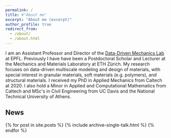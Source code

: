 ```yaml
---
permalink: /
title: #"About me"
excerpt: "About me (excerpt)"
author_profile: true
redirect_from: 
  - /about/
  - /about.html
---
```


I am an Assistant Professor and Director of the [Data-Driven Mechanics Lab](https://www.epfl.ch/labs/lmd/) at EPFL. Previously I have have been a Postdoctoral Scholar and Lecturer at the Mechanics and Materials Laboratory at ETH Zürich. My research focuses on data-driven multiscale modeling and design of materials, with special interest in granular materials, soft materials (e.g. polymers), and structural materials. I received my PhD in Applied Mechanics from Caltech at 2020. I also hold a Minor in Applied and Computational Mathematics from Caltech and MSc's in Civil Engineering from UC Davis and the National Technical University of Athens.

<!-- Research group: [Complex Systems Modeling](https://http://cosymo.caltech.edu/) -->

## News ##

{% for post in site.posts %}
  {% include archive-single-talk.html %}
{% endfor %}
